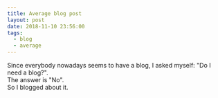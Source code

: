 ```yaml
---
title: Average blog post
layout: post
date: 2018-11-10 23:56:00
tags:
  - blog
  - average
---
```


Since everybody nowadays seems to have a blog, I asked myself: "Do I need a blog?".  
The answer is "No".  
So I blogged about it.
